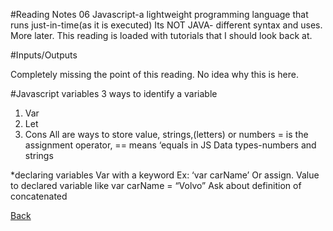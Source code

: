 #Reading Notes 06
Javascript-a lightweight programming language that runs just-in-time(as it is executed) Its NOT JAVA- different syntax and uses. More later. This reading is loaded with tutorials that I should look back at.

 #Inputs/Outputs

Completely missing the point of this reading. No idea why this is here.

#Javascript variables
3 ways to identify a variable
1. Var
2. Let
3. Cons
All are ways to store value, strings,(letters) or numbers
= is the assignment operator, 
== means ‘equals in JS
Data types-numbers and strings

*declaring variables
Var with a keyword
Ex: ‘var carName’
Or assign. Value to declared variable like  var carName = “Volvo”
Ask about definition of concatenated

[Back](README.md)